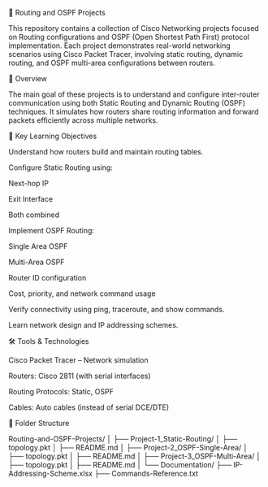 🧭 Routing and OSPF Projects

This repository contains a collection of Cisco Networking projects focused on Routing configurations and OSPF (Open Shortest Path First) protocol implementation.
Each project demonstrates real-world networking scenarios using Cisco Packet Tracer, involving static routing, dynamic routing, and OSPF multi-area configurations between routers.

📘 Overview

The main goal of these projects is to understand and configure inter-router communication using both Static Routing and Dynamic Routing (OSPF) techniques.
It simulates how routers share routing information and forward packets efficiently across multiple networks.

🧩 Key Learning Objectives

Understand how routers build and maintain routing tables.

Configure Static Routing using:

Next-hop IP

Exit Interface

Both combined

Implement OSPF Routing:

Single Area OSPF

Multi-Area OSPF

Router ID configuration

Cost, priority, and network command usage

Verify connectivity using ping, traceroute, and show commands.

Learn network design and IP addressing schemes.


🛠️ Tools & Technologies

Cisco Packet Tracer – Network simulation

Routers: Cisco 2811 (with serial interfaces)

Routing Protocols: Static, OSPF

Cables: Auto cables (instead of serial DCE/DTE)


📂 Folder Structure

Routing-and-OSPF-Projects/
│
├── Project-1_Static-Routing/
│   ├── topology.pkt
│   ├── README.md
│
├── Project-2_OSPF-Single-Area/
│   ├── topology.pkt
│   ├── README.md
│
├── Project-3_OSPF-Multi-Area/
│   ├── topology.pkt
│   ├── README.md
│
└── Documentation/
    ├── IP-Addressing-Scheme.xlsx
    ├── Commands-Reference.txt
